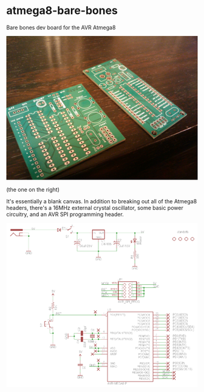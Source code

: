 # atmega8-bare-bones

Bare bones dev board for the AVR Atmega8

<img src="atmega8-bare-bones-board.jpg">

(the one on the right)

It's essentially a blank canvas.  In addition to breaking out all of the
Atmega8 headers, there's a 16MHz external crystal oscillator, some basic
power circuitry, and an AVR SPI programming header.

<img src="bare_bones_atmega8_schematic.png">
